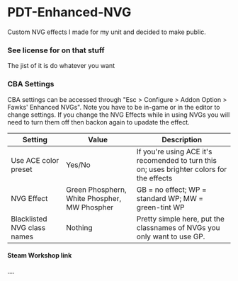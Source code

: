 # PDT-Enhanced-NVG
 Custom NVG effects I made for my unit and decided to make public.

### See license for on that stuff
  The jist of it is do whatever you want 

### CBA Settings
CBA settings can be accessed through "Esc > Configure > Addon Option > Fawks' Enhanced NVGs". 
Note you have to be in-game or in the editor to change settings.
If you change the NVG Effects while in using NVGs you will need to turn them off then backon again to upadate the effect.

Setting                    | Value | Description
---------------------------| ------|------------
Use ACE color preset       | Yes/No| If you're using ACE it's recomended to turn this on; uses brighter colors for the effects
NVG Effect                 |Green Phosphern, White Phospher, MW Phospher| GB = no effect; WP = standard WP; MW = green-tint WP
Blacklisted NVG class names|Nothing| Pretty simple here, put the classnames of NVGs you only want to use GP.

#### Steam Workshop link
....
